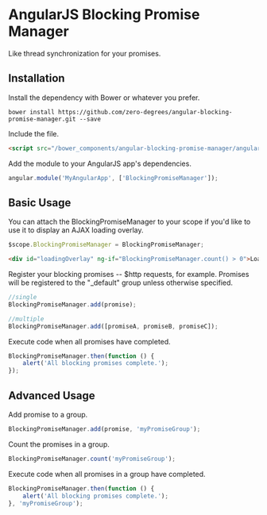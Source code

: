 # AngularJS Blocking Promise Manager

Like thread synchronization for your promises.

## Installation

Install the dependency with Bower or whatever you prefer.

`bower install https://github.com/zero-degrees/angular-blocking-promise-manager.git --save`

Include the file.

```html
<script src="/bower_components/angular-blocking-promise-manager/angular-blocking-promise-manager.min.js"></script>
```

Add the module to your AngularJS app's dependencies.

```javascript
angular.module('MyAngularApp', ['BlockingPromiseManager']);
```

## Basic Usage

You can attach the BlockingPromiseManager to your scope if you'd like to use it to display an AJAX loading overlay.

```javascript
$scope.BlockingPromiseManager = BlockingPromiseManager;
```

```html
<div id="loadingOverlay" ng-if="BlockingPromiseManager.count() > 0">Loading...</div>
```

Register your blocking promises -- $http requests, for example. Promises will be registered to the "_default" group unless otherwise specified.

```javascript
//single
BlockingPromiseManager.add(promise);

//multiple
BlockingPromiseManager.add([promiseA, promiseB, promiseC]);
```

Execute code when all promises have completed.

```javascript
BlockingPromiseManager.then(function () {
    alert('All blocking promises complete.');
});
```

## Advanced Usage

Add promise to a group.

```javascript
BlockingPromiseManager.add(promise, 'myPromiseGroup');
```

Count the promises in a group.

```javascript
BlockingPromiseManager.count('myPromiseGroup');
```

Execute code when all promises in a group have completed.

```javascript
BlockingPromiseManager.then(function () {
    alert('All blocking promises complete.');
}, 'myPromiseGroup');
```